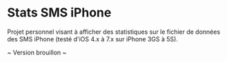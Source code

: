 Stats SMS iPhone
================

Projet personnel visant à afficher des statistiques sur le fichier de données des SMS iPhone (testé d'iOS 4.x à 7.x sur iPhone 3GS à 5S).

~ Version brouillon ~
